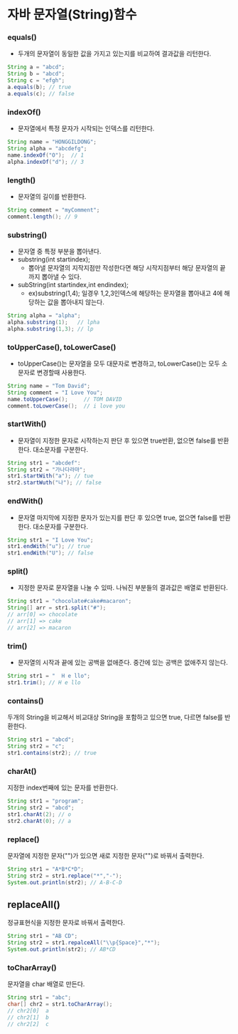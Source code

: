 # 자바 문자열(String)함수 

### equals()
- 두개의 문자열이 동일한 값을 가지고 있는지를 비교하여 결과값을 리턴한다.
```java
String a = "abcd";
String b = "abcd";
String c = "efgh";
a.equals(b); // true
a.equals(c); // false
```

### indexOf()
- 문자열에서 특정 문자가 시작되는 인덱스를 리턴한다.
```java
String name = "HONGGILDONG";
String alpha = "abcdefg";
name.indexOf("O");  // 1
alpha.indexOf("d"); // 3
```

### length()
- 문자열의 길이를 반환한다.
```java
String comment = "myComment";
comment.length(); // 9
```

### substring()
- 문자열 중 특정 부분을 뽑아낸다.
- substring(int startindex);
    - 뽑아낼 문자열의 지작지점만 작성한다면 해당 시작지점부터 해당 문자열의 끝까지 뽑아낼 수 있다.
- subString(int startindex,int endindex);
    - ex)substring(1,4); 일경우 1,2,3인덱스에 해당하는 문자열을 뽑아내고 4에 해당하는 값을 뽑아내지 않는다.
```java
String alpha = "alpha";
alpha.substring(1);   // lpha
alpha.substring(1,3); // lp
```

### toUpperCase(), toLowerCase()
- toUpperCase()는 문자열을 모두 대문자로 변경하고, toLowerCase()는 모두 소문자로 변경할때 사용한다.
```java
String name = "Tom David";
String comment = "I Love You";
name.toUpperCase();     // TOM DAVID
comment.toLowerCase();  // i love you
```

### startWith()
- 문자열이 지정한 문자로 시작하는지 판단 후 있으면 true반환, 없으면 false를 반환한다. 대소문자를 구분한다.
```java
String str1 = "abcdef":
String str2 = "가나다라마";
str1.startWith("a"); // tue
str2.startWuth("나"); // false
```
### endWith()
- 문자열 마지막에 지정한 문자가 있는지를 판단 후 있으면 true, 없으면 false를 반환한다. 대소문자를 구분한다.
```java
String str1 = "I Love You";
str1.endWith("u"); // true
str1.endWith("U"); // false  
```
### split()
- 지정한 문자로 문자열을 나눌 수 있따. 나눠진 부분들의 결과값은 배열로 반환된다.
```java
String str1 = "chocolate#cake#macaron";
String[] arr = str1.split("#");
// arr[0] => chocolate
// arr[1] => cake
// arr[2] => macaron
```

### trim()
- 문자열의 시작과 끝에 있는 공백을 없애준다. 중간에 있는 공백은 없애주지 않는다.
```java
String str1 = "  H e llo";
str1.trim(); // H e llo
```

### contains()
두개의 String을 비교해서 비교대상 String을 포함하고 있으면 true, 다르면 false를 반환한다.
``` java
String str1 = "abcd";
String str2 = "c";
str1.contains(str2); // true
```

### charAt()
지정한 index번째에 있는 문자를 반환한다.
```java
String str1 = "program";
String str2 = "abcd";
str1.charAt(2); // o
str2.charAt(0); // a
```
### replace()
문자열에 지정한 문자("")가 있으면 새로 지정한 문자("")로 바꿔서 출력한다.
```java
String str1 = "A*B*C*D";
String str2 = str1.replace("*","-");
System.out.println(str2); // A-B-C-D
```
## replaceAll()
정규표현식을 지정한 문자로 바꿔서 출력한다.
```java
String str1 = "AB CD";
String str2 = str1.repalceAll("\\p{Space}","*");
System.out.println(str2); // AB*CD
```

### toCharArray()
문자열을 char 배열로 만든다.
```java
String str1 = "abc";
char[] chr2 = str1.toCharArray();
// chr2[0]  a
// chr2[1]  b
// chr2[2]  c
```
